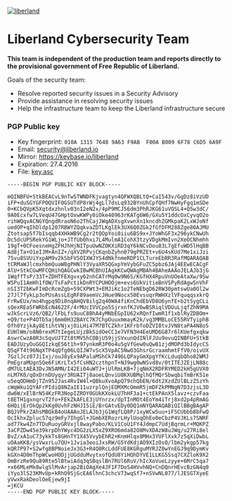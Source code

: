 [![liberland](http://liberland.org/addons/image/Liberland_znak_small.png)](https://github.com/liberland/liberland)

# Liberland Cybersecurity Team

**This team is independent of the production team and reports directly to the provisional government of Free Republic of Liberland.**

Goals of the security team:
* Resolve reported security issues in a Security Advisory
* Provide assistance in resolving security issues
* Help the infrastructure team to keep the Liberland infrastructure secure


### PGP Public key

* Key fingerprint: `010A 1315 7648 9A63 F9AB  F00A B009 6F78 C6D5 6A9F`
* Email: security@liberland.io
* Mirror: https://keybase.io/liberland
* Expiration: 27.4.2016
* File: [key.asc](key.asc)

```
-----BEGIN PGP PUBLIC KEY BLOCK-----

mQINBFU+StkBEACvL9nTw5TWNDFKjvagtyn4QFWXQBLtQ+CaI543v/GgDz8iVzUD
iFP+duSGYGFPOQVIF0GSUTdP8rWj4gLl7dsLq932BYnUhCpfQHf7NwHyFgq1mSDe
0+KCbQVpK5Xqtdxzhnlv03nI2eN2x/4pP9MCJ56dm3PhRJKG61uVOSL4+Q5w3dC/
9A0Ecxfw7LVeqU47GHptOxwKWPy0iOke40963rKATg6W6/GXu5Y1ddcOxCyvqO2o
rihWQqvACNGYQngdRraoN6o2ThCajJWqADXsgXvwnXn1kncdhZGMkpaK2LxWJoNf
uedOP+qIhDldp1207RBWYZQqkvaZDTLKglEk3UX6Q0ZGk2fGfDFM288Zge80AJMU
Ztotsap5f7bIsqqb4XHkWB9Cg2r2tQOpYoi0iiu6BS9x+JYoWhGF3x296ykCNwUh
Dc5dcUPSRekYG1WLjo+JTfUb0hxi7L4MulmA1CohX3tzyVDgkMmIvn2XeOCNhmhh
19gT+0CFoesneHgZFHJhHjNITpuUwNZOKXiRD3qY6kNCvDou83L7gEfuWD5lHqBB
Ad8jTa+O1eIJM+AnIZ+/qXV2RPvjCKqnbZyhn079gPRZEt+v6U4sKUd7Me1xiJzi
75vu8SVUiYxpAM9v2kSbFVSOIXWJYS4dNkfnmeRDP1CLTureEbRR3RafMQARAQAB
tCRMaWJlcmxhbmQuaW8gPHNlY3VyaXR5QGxpYmVybGFuZC5pbz6JAj4EEwECACgF
AlU+StkCGwMFCQHihQAGCwkIBwMCBhUIAgkKCwQWAgMBAh4BAheAAAoJELAJb3jG
1WqffTsP/33T+ZDHTFEXgvxy62nhCATrMq0w9N6S/KGfHX4RpuVnUOeAtaXw/9Sw
W5PuI1AmHh1fOW/TsFaPctikDnRYCPUHOOjm+evs6UkVitieBnVSPyRdAgw5nVhF
nSI3T2bKwFImDcRcmZgb+59CXPWt3+EMJiKc1o2TeNEbgD62RW30pmtswUa0Ol2w
27Jl7fykLp3oPUsAssLEgRF89aemVcJHue9Nocx50EvsuqrRWHXzlVFquqqsxkrQ
FrRwEUx/mo4hgpq9Di0nqAHQV8ilg2q40WA4fiKnChdEbVD8U6ynfE+b2tSygCLi
sQexREa5FWRbEcN4622F/4rMUcIVVCpo5SjrxnfKJV6wBSRiqlVDUuLjqfZhN9MA
wJkScrLVz6/QB2/lFbLfs9uuC8BhA4yMNbEGpIU62xRQnfIwmR1f1xblRyZDBOm+
+Q9/to+P4OTb5aj6mm0H32BAYC7K7ChpOuuxmmayK2k/vg3MMBLoCE55RVTyiphB
Ofh0YzjkAy8EtihtVNjxjOiLHi47M7BTCZkhr1KFrbfoDZVI8tvJVN8taPA4N8o5
EUHlWm/o8N0rexM7tIegeLUjzBkSidOeCC1e7VFN3H4EeUMD6G87r6lKUefgxqkw
AswrCwzA0R3cSqvUJTZt8tMV5hCOBjU59jjSVxunQdINlFJUu9ovuQINBFU+StkB
EADJUzyOuGGQIzkqE56t1h+97ynkmR3P0o4u5gVfGew0uQwB1zjdMOPd3bIdycCS
Q5qFT4t96NqXTP4qQfg06LQIJW7vScX5VpAC5NwO3GhsrGcraamhmtFfV0/oivUX
7GzlJcz07JiIxj/ouJ8yEx9APalaMShCk7496LQPayGmXpgYfKcLduqbQho82WMJ
PmEgraMUgn5Qe6FiKrLTx5fCsHN2czthpnT+NJ9wg0wNSvd8v/0tITEJZEjLN88c
dM7ULtAEA3DvJN5AMN/I42Ei04uWTJ+jUlRmLKB+7jqNmX2RDFRYMED2kH5gUVX0
nLM7K0/qOxDrnDUyqyr3RUAITj8aoeLQnviU8KXUBMglhQfMQrSbwqbiTmBrK51e
u5eqODHmDjTZn952Jas4RvIW4l+QBkuXvoApQ79chQbEN/6dt2XzdZUlBLzZSzYh
cWqWku1QYAFrPIdiQ8NZaIE11uzrplQnjEOMXMcOmmR5jmDFZkPMNgN7D3zjsL3D
dw6W/xElBrN54KzFR3NopIZROY0GUkKXokLU7hHF3a1+ctEkPAnX5lavz+czvFaa
t8ETH1gxnqrvT2fo+FEkZkAFLE3jUYnrzx/dpTInMOt4EoYm4iTrj8xd2p4pRmAG
6HQijErOkQp2kKg0UvhFzNHJI5iE/BrGAtvEDy0DQ1mNYQARAQABiQIlBBgBAgAP
BQJVPkrZAhsMBQkB4oUAAAoJELAJb3jG1WqfLQ8P/1xyWCw5uu+iFSCUbbb8bFwQ
OcIkhxZplucS7qz9mFy7IhgGl+JGmbXERozrLHylUoqOhEo0eCbzP4VJKLs7SNRF
ad77kw4Zn7TDuRuoyGRVxjl8wayPabo/KLV1CoU1FY4JdmpC7UdjBqrmLr+MQKPZ
3aCPZDw45e39krpDhYWyc4DG2zLX5xZ9XRO6mda82O8MvXDAzW8uJWq/u27Ri8el
BvZ/xA1uC73ykkTs8GHnTY1X45VvybEhR2+KnmHlqx8MHx3YUFlXxk7z5qXiDwbL
uOAaKK8/ysVwxrLu7QU+1Jvia3eoiJxsRW/G5YdKdjAO9XIzOsO/lbm2ykgp57kg
kQR7P97+S2wfg8BPNoieJx3G3+R4Q0RcLddFUE8KGRguMYRJZ0wYnEGJ9q9DymKv
kGXn4D0mThpWCwoHODjjUGdduMvytxofQdU8YiHQhDYVE1LLKG5Ssq7CXZloK9X2
OmBrzRe9Qu89Rte5lBtwiAdq3qSBqslBn7RUl6RuV/hIcXoVueLzyye+6MrC5qa7
+x66MLeMk8wlgSlMvArjap2BiOAgXe4JF1F7DoS4HVvhNQ+CnDQnrHEvcBzGN4q0
iYyo3lS23KMvUp+kRhO9SjGcEA6lhnC3chcV73wqSf7+nSVwNL077/lJESGTXyeE
yVwxRakDeolOeEjew9jI
=jKCU
-----END PGP PUBLIC KEY BLOCK-----
```
